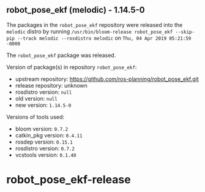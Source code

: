 ## robot_pose_ekf (melodic) - 1.14.5-0

The packages in the `robot_pose_ekf` repository were released into the `melodic` distro by running `/usr/bin/bloom-release robot_pose_ekf --skip-pip --track melodic --rosdistro melodic` on `Thu, 04 Apr 2019 05:21:59 -0000`

The `robot_pose_ekf` package was released.

Version of package(s) in repository `robot_pose_ekf`:

- upstream repository: https://github.com/ros-planning/robot_pose_ekf.git
- release repository: unknown
- rosdistro version: `null`
- old version: `null`
- new version: `1.14.5-0`

Versions of tools used:

- bloom version: `0.7.2`
- catkin_pkg version: `0.4.11`
- rosdep version: `0.15.1`
- rosdistro version: `0.7.2`
- vcstools version: `0.1.40`


# robot_pose_ekf-release
